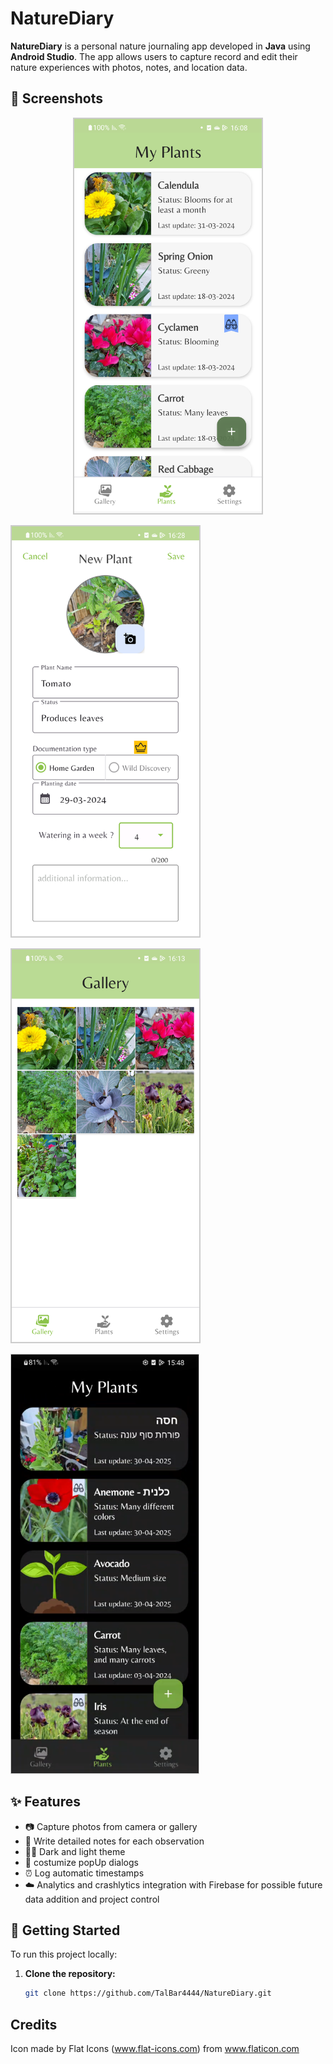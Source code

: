 # NatureDiary

**NatureDiary** is a personal nature journaling app developed in **Java** using **Android Studio**. 
The app allows users to capture record and edit their nature experiences with photos, notes, and location data.

## 📸 Screenshots

<p align="center">
   <img src="screenshots/main.png" alt="main" width="300" style="border: 2px solid #ccc;" />
</p>  

<p align="start">
   <img src="screenshots/newPlant.png" alt="Add new plant Activity" width="300" style="border: 2px solid #ccc;" />
</p>

<p align="start">
   <img src="screenshots/gallery.png" alt="Gallery" width="300" style="border: 2px solid #ccc;" />
</p>

<p align="start">
   <img src="screenshots/darkMode.png" alt="Dark Mode" width="300" style="border:1px solid #ccc;" />
</p>

## ✨ Features

- 📷 Capture photos from camera or gallery  
- 📝 Write detailed notes for each observation  
- 🌙🔆 Dark and light theme
- 🎉 costumize popUp dialogs
- ⏰ Log automatic timestamps
- ☁️ Analytics and crashlytics integration with Firebase for possible future data addition and project control

## 🚀 Getting Started

To run this project locally:

1. **Clone the repository:**
   ```bash
   git clone https://github.com/TalBar4444/NatureDiary.git
   

## Credits
Icon made by Flat Icons (www.flat-icons.com) from www.flaticon.com
